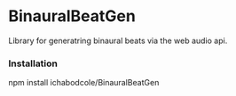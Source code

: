 BinauralBeatGen
==========

Library for generatring binaural beats via the web audio api.

### Installation
npm install ichabodcole/BinauralBeatGen

